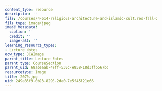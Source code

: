 ```yaml
---
content_type: resource
description: ''
file: /courses/4-614-religious-architecture-and-islamic-cultures-fall-2002/249a35f90b2382932da07e5f45f21e66_2070.jpg
file_type: image/jpeg
image_metadata:
  caption: ''
  credit: ''
  image-alt: ''
learning_resource_types:
- Lecture Notes
ocw_type: OCWImage
parent_title: Lecture Notes
parent_type: CourseSection
parent_uid: 68abeaab-4eff-532c-e858-18d3ffb567bd
resourcetype: Image
title: 2070.jpg
uid: 249a35f9-0b23-8293-2da0-7e5f45f21e66
---
```

